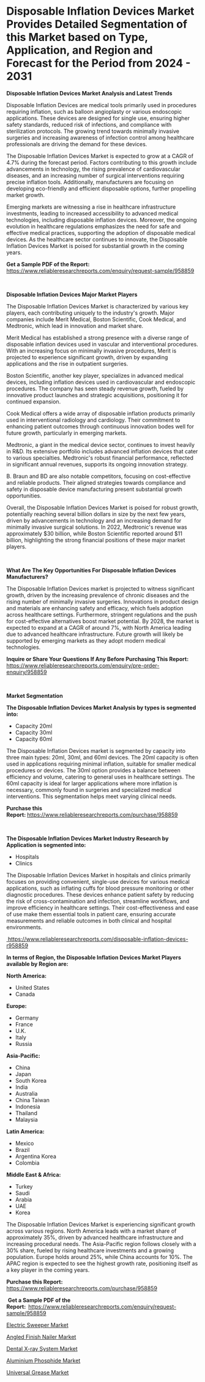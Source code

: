 <p><h1>Disposable Inflation Devices Market Provides Detailed Segmentation of this Market based on Type, Application, and Region and Forecast for the Period from 2024 - 2031</h1></p><p><strong>Disposable Inflation Devices Market Analysis and Latest Trends</strong></p>
<p><p>Disposable Inflation Devices are medical tools primarily used in procedures requiring inflation, such as balloon angioplasty or various endoscopic applications. These devices are designed for single use, ensuring higher safety standards, reduced risk of infections, and compliance with sterilization protocols. The growing trend towards minimally invasive surgeries and increasing awareness of infection control among healthcare professionals are driving the demand for these devices.</p><p>The Disposable Inflation Devices Market is expected to grow at a CAGR of 4.7% during the forecast period. Factors contributing to this growth include advancements in technology, the rising prevalence of cardiovascular diseases, and an increasing number of surgical interventions requiring precise inflation tools. Additionally, manufacturers are focusing on developing eco-friendly and efficient disposable options, further propelling market growth.</p><p>Emerging markets are witnessing a rise in healthcare infrastructure investments, leading to increased accessibility to advanced medical technologies, including disposable inflation devices. Moreover, the ongoing evolution in healthcare regulations emphasizes the need for safe and effective medical practices, supporting the adoption of disposable medical devices. As the healthcare sector continues to innovate, the Disposable Inflation Devices Market is poised for substantial growth in the coming years.</p></p>
<p><strong>Get a Sample PDF of the Report:&nbsp;</strong> <a href="https://www.reliableresearchreports.com/enquiry/request-sample/958859">https://www.reliableresearchreports.com/enquiry/request-sample/958859</a></p>
<p>&nbsp;</p>
<p><strong>Disposable Inflation Devices Major Market Players</strong></p>
<p><p>The Disposable Inflation Devices Market is characterized by various key players, each contributing uniquely to the industry's growth. Major companies include Merit Medical, Boston Scientific, Cook Medical, and Medtronic, which lead in innovation and market share.</p><p>Merit Medical has established a strong presence with a diverse range of disposable inflation devices used in vascular and interventional procedures. With an increasing focus on minimally invasive procedures, Merit is projected to experience significant growth, driven by expanding applications and the rise in outpatient surgeries.</p><p>Boston Scientific, another key player, specializes in advanced medical devices, including inflation devices used in cardiovascular and endoscopic procedures. The company has seen steady revenue growth, fueled by innovative product launches and strategic acquisitions, positioning it for continued expansion.</p><p>Cook Medical offers a wide array of disposable inflation products primarily used in interventional radiology and cardiology. Their commitment to enhancing patient outcomes through continuous innovation bodes well for future growth, particularly in emerging markets.</p><p>Medtronic, a giant in the medical device sector, continues to invest heavily in R&D. Its extensive portfolio includes advanced inflation devices that cater to various specialties. Medtronic's robust financial performance, reflected in significant annual revenues, supports its ongoing innovation strategy.</p><p>B. Braun and BD are also notable competitors, focusing on cost-effective and reliable products. Their aligned strategies towards compliance and safety in disposable device manufacturing present substantial growth opportunities.</p><p>Overall, the Disposable Inflation Devices Market is poised for robust growth, potentially reaching several billion dollars in size by the next few years, driven by advancements in technology and an increasing demand for minimally invasive surgical solutions. In 2022, Medtronic's revenue was approximately $30 billion, while Boston Scientific reported around $11 billion, highlighting the strong financial positions of these major market players.</p></p>
<p>&nbsp;</p>
<p><strong>What Are The Key Opportunities For Disposable Inflation Devices Manufacturers?</strong></p>
<p><p>The Disposable Inflation Devices market is projected to witness significant growth, driven by the increasing prevalence of chronic diseases and the rising number of minimally invasive surgeries. Innovations in product design and materials are enhancing safety and efficacy, which fuels adoption across healthcare settings. Furthermore, stringent regulations and the push for cost-effective alternatives boost market potential. By 2028, the market is expected to expand at a CAGR of around 7%, with North America leading due to advanced healthcare infrastructure. Future growth will likely be supported by emerging markets as they adopt modern medical technologies.</p></p>
<p><strong>Inquire or Share Your Questions If Any Before Purchasing This Report:</strong> <a href="https://www.reliableresearchreports.com/enquiry/pre-order-enquiry/958859">https://www.reliableresearchreports.com/enquiry/pre-order-enquiry/958859</a></p>
<p>&nbsp;</p>
<p><strong>Market Segmentation</strong></p>
<p><strong>The Disposable Inflation Devices Market Analysis by types is segmented into:</strong></p>
<p><ul><li>Capacity 20ml</li><li>Capacity 30ml</li><li>Capacity 60ml</li></ul></p>
<p><p>The Disposable Inflation Devices market is segmented by capacity into three main types: 20ml, 30ml, and 60ml devices. The 20ml capacity is often used in applications requiring minimal inflation, suitable for smaller medical procedures or devices. The 30ml option provides a balance between efficiency and volume, catering to general uses in healthcare settings. The 60ml capacity is ideal for larger applications where more inflation is necessary, commonly found in surgeries and specialized medical interventions. This segmentation helps meet varying clinical needs.</p></p>
<p><strong>Purchase this Report:&nbsp;</strong><a href="https://www.reliableresearchreports.com/purchase/958859">https://www.reliableresearchreports.com/purchase/958859</a></p>
<p>&nbsp;</p>
<p><strong>The Disposable Inflation Devices Market Industry Research by Application is segmented into:</strong></p>
<p><ul><li>Hospitals</li><li>Clinics</li></ul></p>
<p><p>The Disposable Inflation Devices Market in hospitals and clinics primarily focuses on providing convenient, single-use devices for various medical applications, such as inflating cuffs for blood pressure monitoring or other diagnostic procedures. These devices enhance patient safety by reducing the risk of cross-contamination and infection, streamline workflows, and improve efficiency in healthcare settings. Their cost-effectiveness and ease of use make them essential tools in patient care, ensuring accurate measurements and reliable outcomes in both clinical and hospital environments.</p></p>
<p><a href="https://www.reliableresearchreports.com/disposable-inflation-devices-r958859">&nbsp;https://www.reliableresearchreports.com/disposable-inflation-devices-r958859</a></p>
<p><strong>In terms of Region, the Disposable Inflation Devices Market Players available by Region are:</strong></p>
<p>
    <p> <strong> North America: </strong>
        <ul>
            <li>United States</li>
            <li>Canada</li>
        </ul>
        </p> 
    <p> <strong> Europe: </strong>
        <ul>
            <li>Germany</li>
            <li>France</li>
            <li>U.K.</li>
            <li>Italy</li>
            <li>Russia</li>
        </ul>
        </p> 
    <p> <strong> Asia-Pacific: </strong>
        <ul>
            <li>China</li>
            <li>Japan</li>
            <li>South Korea</li>
            <li>India</li>
            <li>Australia</li>
            <li>China Taiwan</li>
            <li>Indonesia</li>
            <li>Thailand</li>
            <li>Malaysia</li>
        </ul>
        </p> 
    <p> <strong> Latin America: </strong>
        <ul>
            <li>Mexico</li>
            <li>Brazil</li>
            <li>Argentina Korea</li>
            <li>Colombia</li>
        </ul>
        </p> 
    <p> <strong> Middle East & Africa: </strong>
        <ul>
            <li>Turkey</li>
            <li>Saudi</li>
            <li>Arabia</li>
            <li>UAE</li>
            <li>Korea</li>
        </ul>
    </p>
    </p>
<p><p>The Disposable Inflation Devices Market is experiencing significant growth across various regions. North America leads with a market share of approximately 35%, driven by advanced healthcare infrastructure and increasing procedural needs. The Asia-Pacific region follows closely with a 30% share, fueled by rising healthcare investments and a growing population. Europe holds around 25%, while China accounts for 10%. The APAC region is expected to see the highest growth rate, positioning itself as a key player in the coming years.</p></p>
<p><strong>Purchase this Report: </strong><a href="https://www.reliableresearchreports.com/purchase/958859">https://www.reliableresearchreports.com/purchase/958859</a></p>
<p>&nbsp;<strong>Get a Sample PDF of the Report:&nbsp;&nbsp;</strong><a href="https://www.reliableresearchreports.com/enquiry/request-sample/958859">https://www.reliableresearchreports.com/enquiry/request-sample/958859</a></p>
<p><strong></strong></p>
<p><p><a href="https://medium.com/@janiartemva3/the-electric-sweeper-market-prioritizes-cost-control-and-efficiency-enhancement-9800119d045c">Electric Sweeper Market</a></p><p><a href="https://www.linkedin.com/pulse/insights-angled-finish-nailer-industry-market-financial-status-dfmcf?trackingId=5EdcqDEmQWS48B3jYq5IkQ%3D%3D">Angled Finish Nailer Market</a></p><p><a href="https://github.com/AlisaRowe24/Market-Research-Report-List-1/blob/main/dental-x-ray-system-market.md">Dental X-ray System Market</a></p><p><a href="https://issuu.com/reportprime-2/docs/aluminium-phosphide-market-size-203_2cfc06b6d1959a">Aluminium Phosphide Market</a></p><p><a href="https://issuu.com/reportprime-2/docs/universal-grease-market-size-2030.p_31cf69a548f482">Universal Grease Market</a></p></p>